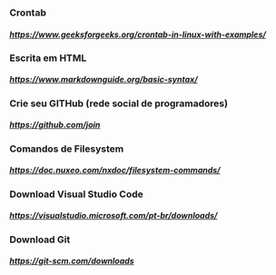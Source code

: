 
### <p> Crontab <br>
##### https://www.geeksforgeeks.org/crontab-in-linux-with-examples/ <br>
</p>

### <p> Escrita em HTML <br>
##### https://www.markdownguide.org/basic-syntax/<br>
</p>

### <p> Crie seu GITHub (rede social de programadores)
##### https://github.com/join
</p>

### <p> Comandos de Filesystem
##### https://doc.nuxeo.com/nxdoc/filesystem-commands/
</p>

### <p> Download Visual Studio Code
##### https://visualstudio.microsoft.com/pt-br/downloads/
</p>

### <p> Download Git
##### https://git-scm.com/downloads
</p>
